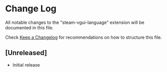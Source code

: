 # Change Log

All notable changes to the "steam-vgui-language" extension will be documented in this file.

Check [Keep a Changelog](http://keepachangelog.com/) for recommendations on how to structure this file.

## [Unreleased]

- Initial release